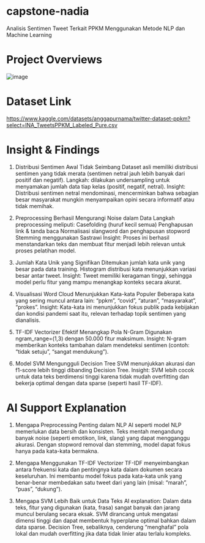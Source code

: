 # capstone-nadia
Analisis Sentimen Tweet Terkait PPKM Menggunakan Metode NLP dan Machine Learning

# Project Overviews
![image](https://github.com/user-attachments/assets/9fd022a6-2e36-4208-9b29-3823f7caad50)

# Dataset Link
https://www.kaggle.com/datasets/anggapurnama/twitter-dataset-ppkm?select=INA_TweetsPPKM_Labeled_Pure.csv

# Insight & Findings
1. Distribusi Sentimen Awal Tidak Seimbang
Dataset asli memiliki distribusi sentimen yang tidak merata (sentimen netral jauh lebih banyak dari positif dan negatif).
Langkah: dilakukan undersampling untuk menyamakan jumlah data tiap kelas (positif, negatif, netral).
Insight: Distribusi sentimen netral mendominasi, mencerminkan bahwa sebagian besar masyarakat mungkin menyampaikan opini secara informatif atau tidak memihak.

2. Preprocessing Berhasil Mengurangi Noise dalam Data
Langkah preprocessing meliputi:
Casefolding (huruf kecil semua)
Penghapusan link & tanda baca
Normalisasi slangword dan penghapusan stopword
Stemming menggunakan Sastrawi
Insight: Proses ini berhasil menstandarkan teks dan membuat fitur menjadi lebih relevan untuk proses pelatihan model.

3. Jumlah Kata Unik yang Signifikan
Ditemukan jumlah kata unik yang besar pada data training.
Histogram distribusi kata menunjukkan variasi besar antar tweet.
Insight: Tweet memiliki keragaman tinggi, sehingga model perlu fitur yang mampu menangkap konteks secara akurat.

4. Visualisasi Word Cloud Menunjukkan Kata-kata Populer
Beberapa kata yang sering muncul antara lain: “ppkm”, “covid”, “aturan”, “masyarakat”, “prokes”.
Insight: Kata-kata ini menunjukkan fokus publik pada kebijakan dan kondisi pandemi saat itu, relevan terhadap topik sentimen yang dianalisis.

5. TF-IDF Vectorizer Efektif Menangkap Pola N-Gram
Digunakan ngram_range=(1,3) dengan 50.000 fitur maksimum.
Insight: N-gram memberikan konteks tambahan dalam mendeteksi sentimen (contoh: “tidak setuju”, “sangat mendukung”).

6. Model SVM Mengungguli Decision Tree
SVM menunjukkan akurasi dan f1-score lebih tinggi dibanding Decision Tree.
Insight: SVM lebih cocok untuk data teks berdimensi tinggi karena tidak mudah overfitting dan bekerja optimal dengan data sparse (seperti hasil TF-IDF).

# AI Support Explanation
1. Mengapa Preprocessing Penting dalam NLP
AI seperti model NLP memerlukan data bersih dan konsisten. Teks mentah mengandung banyak noise (seperti emotikon, link, slang) yang dapat mengganggu akurasi.
Dengan stopword removal dan stemming, model dapat fokus hanya pada kata-kata bermakna.

2. Mengapa Menggunakan TF-IDF Vectorizer
TF-IDF menyeimbangkan antara frekuensi kata dan pentingnya kata dalam dokumen secara keseluruhan.
Ini membantu model fokus pada kata-kata unik yang benar-benar membedakan satu tweet dari yang lain (misal: “marah”, “puas”, “dukung”).

3. Mengapa SVM Lebih Baik untuk Data Teks
AI explanation: Dalam data teks, fitur yang digunakan (kata, frasa) sangat banyak dan jarang muncul berulang secara eksak. SVM dirancang untuk mengatasi dimensi tinggi dan dapat membentuk hyperplane optimal bahkan dalam data sparse.
Decision Tree, sebaliknya, cenderung “menghafal” pola lokal dan mudah overfitting jika data tidak linier atau terlalu kompleks.
